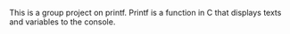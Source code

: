 This is a group project on printf. 
Printf is a function in C that displays texts and variables to the console.
